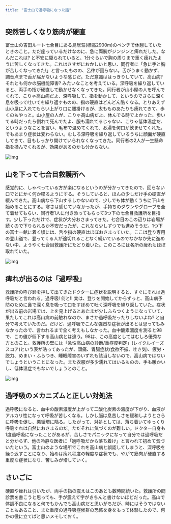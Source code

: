 ```yaml
---
title: "富士山で過呼吸になった話"
---
```


## 突然苦しくなり筋肉が硬直

富士山の吉田ルート七合目にある鳥居荘(標高2900m)のベンチで休憩していたときのこと。ただ座っているだけなのに、急に両腕がジンジンと痺れだした。なんだこれは? と不安に駆られていると、1分ぐらいで胸の周りまで重く痺れたように苦しくなってきた。これはさすがにおかしいと思い、同行者に「急に手と胸が苦しくなってきた!」と言ったものの、呂律が回らない。舌がうまく動かず、調音点まで舌が届かないような感じだ。ただ意識ははっきりしていて、高山病? それとも何かの脳機能障害? みたいなことを考えている。深呼吸を繰り返していると、両手の指が硬直して動かせなくなってきた。同行者が山小屋の人を呼んでくれて、こりゃ高山病だよ、深呼吸して、指を動かして、というのでさらに深く息を吸って吐いてを繰り返すものの、指の硬直はどんどん酷くなる。とりあえず山小屋に入れてもらい上がり口に腰掛けるが、太もものあたりも痺れてきて、歩くのもやっと。山小屋の人が、こりゃ高山病だよ、休んでる時でよかった、歩いてる時だったら倒れて死んでたよ、服も濡れてるじゃない、こりゃ低体温症だ、というようなことを言い、毛布で温めてくれて、お湯を何口か飲ませてくれた。でもあまり症状は変わらない。むしろ深呼吸を繰り返しているうちに顔面が硬直してきて、目もしっかり開けていられなくなってきた。同行者の2人が一生懸命指を揉んでくれるが、効果があるのかも分からない。

![img](img/20170727-001.jpg)

## 山を下って七合目救護所へ

感覚的に、しゃべっている方が楽になるというのが分かってきたので、回らない口でとにかく何か喋るようにする。そうしていると、ほんの少しだけ手の硬直が緩んできた。高山病なら下山するしかないので、少しでも体が動くうちに下山を始めることにする。寒さは感じていなかったが、手持ちのダウンやグローブを全て着せてもらい、同行者1人に付き添ってもらって3つ下の七合目救護所を目指す。少し下っただけで、症状が大分おさまってきた。七合目のこの辺りは岩場が続くので下りられるか不安だったが、これなら少しずつでも進めそうだ。1つ下の富士一館に着く頃には、舌や指の硬直はほぼおさまっていた。ここは登り専用の登山道で、登ってくる人が途切れることなく続いているのでなかなか先に進めない中、ようやく七合目救護所にたどり着いた。このころには各所の痺れもほぼ取れていた。

![img](img/20170727-002.jpg)

## 痺れが出るのは「過呼吸」

救護所の呼び鈴を押して出てきたドクターに症状を説明すると、すぐにそれは過呼吸だと言われる。過呼吸! 何と!! 実は、登りを開始してからずっと、高山病予防のために鼻で深く息を吸って口をすぼめて吐く深呼吸を繰り返していた。症状が出る前の岩場では、上を見上げるとあたまが少しふらつくようになっていて、果たしてこれは高山病の前触れなのか、まさか過呼吸だったりしないよね? と自分で考えていたのだ。だけど、過呼吸でこんな強烈な症状が出るとは思ってもみなかったので、言われるまで全く考えもしなかった。血中酸素濃度を測ると98で、この値が低下する高山病とは違う。98は、この高度としてはむしろ優秀な方とのこと。救護所の壁には「急性高山病の診断/重症度判定」(レイクルイーズスコア)という表が貼ってあったが、頭痛、胃腸症状(食欲不振、吐き気)、疲労・脱力、めまい・ふらつき、睡眠障害のいずれも該当しないので、高山病ではないでしょうということになった。また衣服が多少濡れてはいるものの、手も暖かいし、低体温症でもないでしょうとのこと。

![img](img/20170727-003.jpg)

## 過呼吸のメカニズムと正しい対処法

過呼吸になると、血中の酸素濃度が上がって二酸化炭素の濃度が下がり、血液がアルカリ性になって呼吸が苦しくなる。しかし脳は息苦しさを緩和しようとさらに呼吸を促し、悪循環に陥る。したがって、対処としては、落ち着いてゆっくり呼吸すれは自然におさまるのだ。ただそれに気づくのが難しい。ドクター自身も1度過呼吸になったことがあるが、苦しさでパニックになって自分では過呼吸だと分からず、他の冷静な医者に「過呼吸だから落ち着け」と言われて初めて気づいたという。富士山のような場所でこれを高山病と誤認してしまうと、深呼吸を繰り返すことになり、始めは痺れ程度の軽度な症状でも、やがて筋肉が硬直する重度な症状になり、苦しみが増していく。

## さいごに

硬直や痺れは引いたが、両手の指の震えはこのあとも数時間続いた。救護所の問診票を書こうと思っても、手が震えて字がきちんと書けないほどだった。高山で体調不良になると何でもかんでも高山病だと思いがちだが、時にはそうではないこともあること、また重度の過呼吸症候群の恐怖を身をもって体験したので、何かの役に立てばと思いメモしておく。

